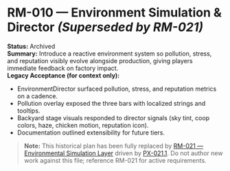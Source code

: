 # RM-010 — Environment Simulation & Director _(Superseded by RM-021)_
**Status:** Archived  
**Summary:** Introduce a reactive environment system so pollution, stress, and reputation visibly evolve alongside production, giving players immediate feedback on factory impact.  
**Legacy Acceptance (for context only):**
- EnvironmentDirector surfaced pollution, stress, and reputation metrics on a cadence.
- Pollution overlay exposed the three bars with localized strings and tooltips.
- Backyard stage visuals responded to director signals (sky tint, coop colors, haze, chicken motion, reputation icon).
- Documentation outlined extensibility for future tiers.

> **Note:** This historical plan has been fully replaced by [RM-021 — Environmental Simulation Layer](../roadmap/RM-021.md) driven by [PX-021.1](PX-021.1.md). Do not author new work against this file; reference RM-021 for active requirements.
